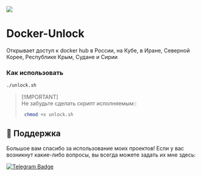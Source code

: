 <p align="left">
  <a href="https://skillicons.dev">
    <img src="https://skillicons.dev/icons?i=ubuntu,bash" />
  </a>
</p>

# Docker-Unlock
Открывает доступ к docker hub в России, на Кубе, в Иране, Северной Корее, Республике Крым, Судане и Сирии

### Как использовать
```bash
./unlock.sh
```

> [!IMPORTANT]\
> Не забудьте сделать скрипт исполняемым::
>```bash
>  chmod +x unlock.sh
> ```

## 💖 Поддержка

Большое вам спасибо за использование моих проектов! Если у вас возникнут какие-либо вопросы, вы всегда можете задать их мне здесь:

[![Telegram Badge](https://img.shields.io/badge/Telegram-blue?style=for-the-badge&logo=telegram&logoColor=white)](https://t.me/StasPlov)
